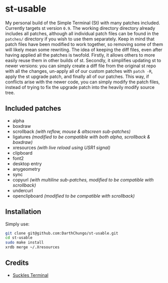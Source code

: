 # st-usable
My personal build of the Simple Terminal (St) with many patches included.
Currently targets st version `0.9`.
The working directory directory already includes all patches, although all individual patch files can be found in the `patches/` directory if you wish to use them separately.
Keep in mind that patch files have been modified to work together, so removing some of them will likely mean some rewriting.
The idea of keeping the diff files, even after having applied all the patches is twofold.
Firstly, it allows others to more easily reuse them in other builds of st.
Secondly, it simplifies updating st to newer versions: you can simply create a diff file from the original st repo with all the changes, un-apply all of our custom patches with `patch -R`, apply the st upgrade patch, and finally all of our patches.
This way, if conflicts arise with the newer code, you can simply modify the patch files, instead of trying to fix the upgrade patch into the heavily modify source tree.

## Included patches
- alpha
- boxdraw
- scrollback _(with reflow, mouse & altscreen sub-patches)_
- ligatures _(modified to be compatible with both alpha, scrollback & boxdraw)_
- xresources _(with live reload using USR1 signal)_
- clipboard
- font2
- desktop entry
- anygeometry
- sync
- copyurl _(with multiline sub-patches, modified to be compatible with scrollback)_
- undercurl
- openclipboard _(modified to be compatible with scrollback)_

## Installation
Simply use:

```bash
git clone git@github.com:DarthChungo/st-usable.git
cd st-usable
sudo make install
xrdb merge ~/.Xresources
```

## Credits
- [Suckles Terminal](https://st.suckless.org/)
